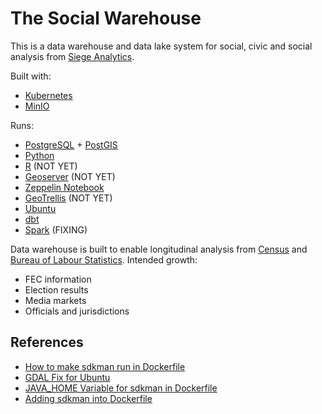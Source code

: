 # The Social Warehouse

This is a data warehouse and data lake system for social, civic and social analysis from [Siege Analytics](1).

Built with:

- [Kubernetes](4)
- [MinIO](13)

Runs:  

- [PostgreSQL](5) + [PostGIS](6)
- [Python](7)
- [R](8) (NOT YET)
- [Geoserver](9) (NOT YET)
- [Zeppelin Notebook](10) 
- [GeoTrellis](11) (NOT YET)
- [Ubuntu](12)
- [dbt](14)
- [Spark](15) (FIXING)

Data warehouse is built to enable longitudinal analysis from [Census](2) and [Bureau of Labour Statistics](3).
Intended growth: 
- FEC information
- Election results
- Media markets
- Officials and jurisdictions

## References

- [How to make sdkman run in Dockerfile](16)
- [GDAL Fix for Ubuntu](17)
- [JAVA_HOME Variable for sdkman in Dockerfile](18)
- [Adding sdkman into Dockerfile](19)

[1]: http://www.siegeanalytics.com
[2]: http://www.census.gov
[3]: http://www.bls.gov
[4]: https://kubernetes.io
[5]: https://www.postgresql.org
[6]: https://www.postgis.net
[7]: https://www.python.org
[8]: https://www.r-project.org
[9]: https://www.geoserver.org
[10]: https://zeppelin.apache.org
[11]: https://geotrellis.readthedocs.io/en/latest/
[12]: https://www.ubuntu.org
[13]: https://www.min.io
[14]: https://medium.com/israeli-tech-radar/first-steps-with-dbt-over-postgres-db-f6b350bf4526
[15]: https://medium.com/@MarinAgli1/setting-up-a-spark-standalone-cluster-on-docker-in-layman-terms-8cbdc9fdd14b
[16]: https://stackoverflow.com/questions/62188599/cannot-build-dockerfile-with-sdkman
[17]: https://gis.stackexchange.com/questions/28966/python-gdal-package-missing-header-file-when-installing-via-pip
[18]: https://github.com/sdkman/sdkman-cli/issues/431
[19]: https://stackoverflow.com/questions/53656537/install-sdkman-in-docker-image
